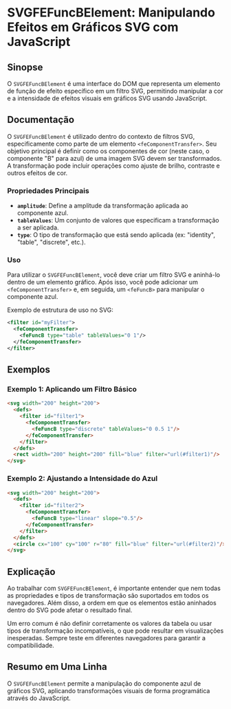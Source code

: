<!--
Meta Description: # SVGFEFuncBElement: Manipulando Efeitos em Gráficos SVG com JavaScript ## Sinopse O `SVGFEFuncBElement` é uma interface do DOM que representa um elem...
Meta Keywords: svg, fecomponenttransfer, filter, svgfefuncbelement, que
-->

# SVGFEFuncBElement: Manipulando Efeitos em Gráficos SVG com JavaScript

## Sinopse
O `SVGFEFuncBElement` é uma interface do DOM que representa um elemento de função de efeito específico em um filtro SVG, permitindo manipular a cor e a intensidade de efeitos visuais em gráficos SVG usando JavaScript.

## Documentação
O `SVGFEFuncBElement` é utilizado dentro do contexto de filtros SVG, especificamente como parte de um elemento `<feComponentTransfer>`. Seu objetivo principal é definir como os componentes de cor (neste caso, o componente "B" para azul) de uma imagem SVG devem ser transformados. A transformação pode incluir operações como ajuste de brilho, contraste e outros efeitos de cor.

### Propriedades Principais
- **`amplitude`**: Define a amplitude da transformação aplicada ao componente azul.
- **`tableValues`**: Um conjunto de valores que especificam a transformação a ser aplicada.
- **`type`**: O tipo de transformação que está sendo aplicada (ex: "identity", "table", "discrete", etc.).

### Uso
Para utilizar o `SVGFEFuncBElement`, você deve criar um filtro SVG e aninhá-lo dentro de um elemento gráfico. Após isso, você pode adicionar um `<feComponentTransfer>` e, em seguida, um `<feFuncB>` para manipular o componente azul.

Exemplo de estrutura de uso no SVG:
```xml
<filter id="myFilter">
  <feComponentTransfer>
    <feFuncB type="table" tableValues="0 1"/>
  </feComponentTransfer>
</filter>
```

## Exemplos

### Exemplo 1: Aplicando um Filtro Básico
```html
<svg width="200" height="200">
  <defs>
    <filter id="filter1">
      <feComponentTransfer>
        <feFuncB type="discrete" tableValues="0 0.5 1"/>
      </feComponentTransfer>
    </filter>
  </defs>
  <rect width="200" height="200" fill="blue" filter="url(#filter1)"/>
</svg>
```

### Exemplo 2: Ajustando a Intensidade do Azul
```html
<svg width="200" height="200">
  <defs>
    <filter id="filter2">
      <feComponentTransfer>
        <feFuncB type="linear" slope="0.5"/>
      </feComponentTransfer>
    </filter>
  </defs>
  <circle cx="100" cy="100" r="80" fill="blue" filter="url(#filter2)"/>
</svg>
```

## Explicação
Ao trabalhar com `SVGFEFuncBElement`, é importante entender que nem todas as propriedades e tipos de transformação são suportados em todos os navegadores. Além disso, a ordem em que os elementos estão aninhados dentro do SVG pode afetar o resultado final. 

Um erro comum é não definir corretamente os valores da tabela ou usar tipos de transformação incompatíveis, o que pode resultar em visualizações inesperadas. Sempre teste em diferentes navegadores para garantir a compatibilidade.

## Resumo em Uma Linha
O `SVGFEFuncBElement` permite a manipulação do componente azul de gráficos SVG, aplicando transformações visuais de forma programática através do JavaScript.